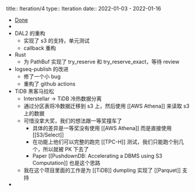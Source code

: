 title:: Iteration/4
type:: Iteration
date:: 2022-01-03 - 2022-01-16

- [Done](https://github.com/users/Xuanwo/projects/2/views/1?filterQuery=iteration%3A%22Iteration+4%22)
-
- DAL2 的重构
	- 实现了 s3 的支持，单元测试
	- callback 重构
- Rust
	- 为 PathBuf 实现了 try_reserve 和 try_reserve_exact，等待 review
- logseq-publish 的改进
	- 修了一个小 bug
	- 重构了 github actions
- TiDB 黑客马拉松
	- Interstellar -> TiDB 冷热数据分离
	- 通过分区表将冷数据迁移到 s3 上，然后使用 [[AWS Athena]] 来读取 s3 上的数据
	- 可惜没拿大奖，我们的想法跟一等奖撞车了
		- 具体的差异是一等奖没有使用 [[AWS Athena]] 而是直接使用 [[S3/Select]]
		- 在功能上他们可以完整的跑完 [[TPC-H]] 测试，我们只能跑个别几个，所以就被 PK 下去了
		- Paper [[PushdownDB: Accelerating a DBMS using S3 Computation]] 也是这个思路
	- 我在这个项目里面的工作是为 [[TiDB]] dumpling 实现了 [[Parquet]] 支持
-